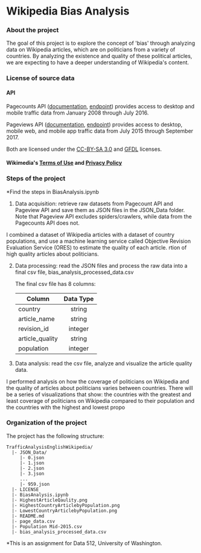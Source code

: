 # Wikipedia Bias Analysis

### About the project
The goal of this project is to explore the concept of 'bias' through analyzing data on Wikipedia articles, which are on politicians from a variety of countries. By analyzing the existence and quality of these political articles, we are expecting to have a deeper understanding of Wikipedia's content.

### License of source data
#### API

Pagecounts API ([documentation](https://wikitech.wikimedia.org/wiki/Analytics/AQS/Legacy_Pagecounts), [endpoint](https://wikimedia.org/api/rest_v1/#!/Pagecounts_data_(legacy)/get_metrics_legacy_pagecounts_aggregate_project_access_site_granularity_start_end)) provides access to desktop and mobile traffic data from January 2008 through July 2016.

Pageviews API ([documentation](https://wikitech.wikimedia.org/wiki/Analytics/AQS/Pageviews), [endpoint](https://wikimedia.org/api/rest_v1/#!/Pageviews_data/get_metrics_pageviews_aggregate_project_access_agent_granularity_start_end)) provides access to desktop, mobile web, and mobile app traffic data from July 2015 through September 2017.

Both are licensed under the [CC-BY-SA 3.0](https://creativecommons.org/licenses/by-sa/3.0/) and [GFDL](https://www.gnu.org/copyleft/fdl.html) licenses.

#### Wikimedia's [Terms of Use](https://wikimediafoundation.org/wiki/Terms_of_Use) and [Privacy Policy](https://wikimediafoundation.org/wiki/Privacy_policy)

### Steps of the project
*Find the steps in BiasAnalysis.ipynb

1. Data acquisition: retrieve raw datasets from Pagecount API and Pageview API and save them as JSON files in the JSON_Data folder. Note that Pageview API excludes spiders/crawlers, while data from the Pagecounts API does not.

I combined a dataset of Wikipedia articles with a dataset of country populations, and use a machine learning service called Objective Revision Evaluation Service (ORES) to estimate the quality of each article. rtion of high quality articles about politicians.
    
2. Data processing: read the JSON files and process the raw data into a final csv file, bias_analysis_processed_data.csv
  
      The final csv file has 8 columns:

      | Column                 | Data Type | 
      | -----------------------|:---------:| 
      | country                | string    |
      | article_name           | string    | 
      | revision_id            | integer   |
      | article_quality        | string    |
      | population             | integer   |

3. Data analysis: read the csv file, analyze and visualize the article quality data.

I performed analysis on how the coverage of politicians on Wikipedia and the quality of articles about politicians varies between countries.
There will be a series of visualizations that show: the countries with the greatest and least coverage of politicians on Wikipedia compared to their population and the countries with the highest and lowest propo

### Organization of the project

The project has the following structure:

```
TrafficAnalysisEnglishWikipedia/
  |- JSON_Data/
     |- 0.json
     |- 1.json 
     |- 2.json
     |- 3.json
     ...
     |- 959.json
  |- LICENSE
  |- BiasAnalysis.ipynb
  |- HighestArticleQaulity.png
  |- HighestCountryArticlebyPopulation.png
  |- LowestCountryArticlebyPopulation.png
  |- README.md
  |- page_data.csv
  |- Population Mid-2015.csv
  |- bias_analysis_processed_data.csv
```
*This is an assignment for Data 512, University of Washington.

